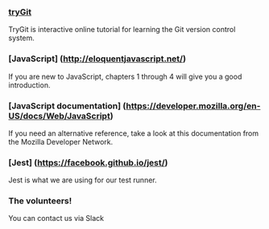 ### [tryGit](https://try.github.io)
TryGit is interactive online tutorial for learning the Git version control system.

### [JavaScript] (http://eloquentjavascript.net/)
If you are new to JavaScript, chapters 1 through 4 will give you a good introduction.

### [JavaScript documentation] (https://developer.mozilla.org/en-US/docs/Web/JavaScript)
If you need an alternative reference, take a look at this documentation from the Mozilla Developer Network.

### [Jest] (https://facebook.github.io/jest/)
Jest is what we are using for our test runner.

### The volunteers!
You can contact us via Slack
